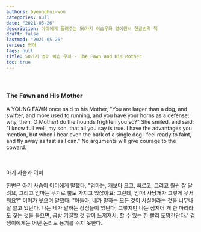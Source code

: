 ```yaml
---
authors: byeonghui-won
categories: null
date: "2021-05-26"
description: 아이에게 들려주는 50가지 이솝우화 영어원서 한글번역 책
draft: false
lastmod: "2021-05-26"
series: 영어
tags: null
title: 50가지 영어 이솝 우화 - The Fawn and His Mother
toc: true
---
```



　

### The Fawn and His Mother


A YOUNG FAWN once said to his Mother, "You are larger than a dog, and swifter, and more used to running, and you have your horns as a defense; why, then, O Mother! do the hounds frighten you so?" She smiled, and said: "I know full well, my son, that all you say is true. I have the advantages you mention, but when I hear even the bark of a single dog I feel ready to faint, and fly away as fast as I can." No arguments will give courage to the coward.

　

아기 사슴과 어미

   



한번은 아기 사슴이 어미에게 말했다, "엄마는, 개보다 크고, 빠르고, 그리고 훨씬 잘 달려요, 그리고 엄마는 무기로 뿔도 가지고 있잖아요; 그런데, 엄마! 사냥개가 그렇게 무서워요?" 어미가 웃으며 말했다: "아들아, 네가 말하는 모든 것이 사실이라는 것을 너무나 잘 알고 있단다. 나는 네가 말하는 장점들이 있단다, 그렇지만 나는 심지어 개 한 마리라도 짖는 것을 들으면, 금방 기절할 것 같이 느껴져서, 할 수 있는 한 빨리 도망간단다." 겁쟁이에게는 어떤 논리도 용기를 주지 못한다.

　
